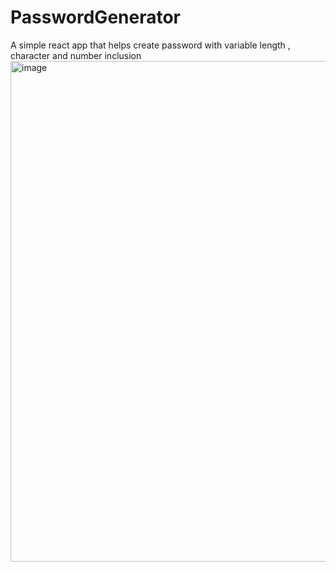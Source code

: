 # PasswordGenerator
A simple react app that helps create password with variable length , character  and number inclusion 
<img width="801" alt="image" src="https://github.com/user-attachments/assets/4cec881b-14f6-4f59-8fa7-30f446fd68d3" />


